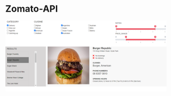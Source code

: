 # Zomato-API
![GitHub Image](https://github.com/MasoumeBagheri/Zomato-API/blob/master/Images/Zomato-API.PNG)
